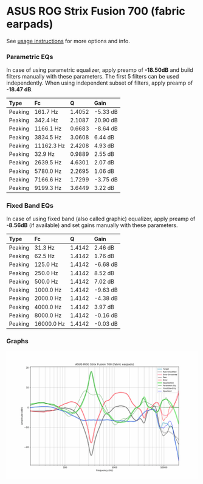 # ASUS ROG Strix Fusion 700 (fabric earpads)
See [usage instructions](https://github.com/jaakkopasanen/AutoEq#usage) for more options and info.

### Parametric EQs
In case of using parametric equalizer, apply preamp of **-18.50dB** and build filters manually
with these parameters. The first 5 filters can be used independently.
When using independent subset of filters, apply preamp of **-18.47 dB**.

| Type    | Fc         |      Q | Gain     |
|:--------|:-----------|:-------|:---------|
| Peaking | 161.7 Hz   | 1.4052 | -5.33 dB |
| Peaking | 342.4 Hz   | 2.1087 | 20.90 dB |
| Peaking | 1166.1 Hz  | 0.6683 | -8.64 dB |
| Peaking | 3834.5 Hz  | 3.0608 | 6.44 dB  |
| Peaking | 11162.3 Hz | 2.4208 | 4.93 dB  |
| Peaking | 32.9 Hz    | 0.9889 | 2.55 dB  |
| Peaking | 2639.5 Hz  | 4.6301 | 2.07 dB  |
| Peaking | 5780.0 Hz  | 2.2695 | 1.06 dB  |
| Peaking | 7166.6 Hz  | 1.7299 | -3.75 dB |
| Peaking | 9199.3 Hz  | 3.6449 | 3.22 dB  |

### Fixed Band EQs
In case of using fixed band (also called graphic) equalizer, apply preamp of **-8.56dB**
(if available) and set gains manually with these parameters.

| Type    | Fc         |      Q | Gain     |
|:--------|:-----------|:-------|:---------|
| Peaking | 31.3 Hz    | 1.4142 | 2.46 dB  |
| Peaking | 62.5 Hz    | 1.4142 | 1.76 dB  |
| Peaking | 125.0 Hz   | 1.4142 | -6.68 dB |
| Peaking | 250.0 Hz   | 1.4142 | 8.52 dB  |
| Peaking | 500.0 Hz   | 1.4142 | 7.02 dB  |
| Peaking | 1000.0 Hz  | 1.4142 | -9.63 dB |
| Peaking | 2000.0 Hz  | 1.4142 | -4.38 dB |
| Peaking | 4000.0 Hz  | 1.4142 | 3.97 dB  |
| Peaking | 8000.0 Hz  | 1.4142 | -0.16 dB |
| Peaking | 16000.0 Hz | 1.4142 | -0.03 dB |

### Graphs
![](./ASUS%20ROG%20Strix%20Fusion%20700%20(fabric%20earpads).png)